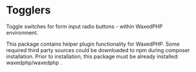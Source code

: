 # Togglers

Toggle switches for form input radio buttons - within WaxedPHP environment.

This package contains helper plugin functionality for WaxedPHP.
Some required third party sources could be downloaded to npm during composer installation.
Prior to installation, this package must be already installed: waxedphp/waxedphp .
